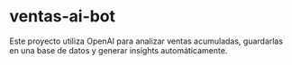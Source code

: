 # ventas-ai-bot
Este proyecto utiliza OpenAI para analizar ventas acumuladas, guardarlas en una base de datos y generar insights automáticamente.
